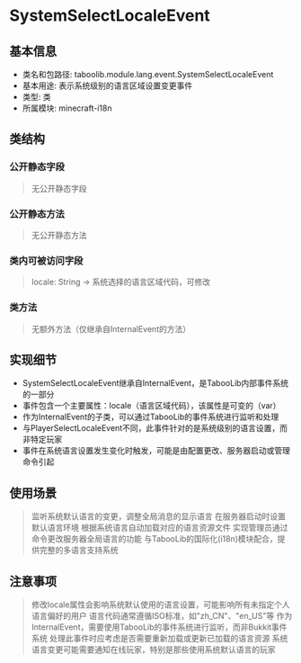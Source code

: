 # SystemSelectLocaleEvent
## 基本信息
- 类名和包路径: taboolib.module.lang.event.SystemSelectLocaleEvent
- 基本用途: 表示系统级别的语言区域设置变更事件
- 类型: 类
- 所属模块: minecraft-i18n

## 类结构
### 公开静态字段
> 无公开静态字段

### 公开静态方法
> 无公开静态方法

### 类内可被访问字段
> locale: String -> 系统选择的语言区域代码，可修改

### 类方法
> 无额外方法（仅继承自InternalEvent的方法）

## 实现细节
- SystemSelectLocaleEvent继承自InternalEvent，是TabooLib内部事件系统的一部分
- 事件包含一个主要属性：locale（语言区域代码），该属性是可变的（var）
- 作为InternalEvent的子类，可以通过TabooLib的事件系统进行监听和处理
- 与PlayerSelectLocaleEvent不同，此事件针对的是系统级别的语言设置，而非特定玩家
- 事件在系统语言设置发生变化时触发，可能是由配置更改、服务器启动或管理命令引起

## 使用场景
> 监听系统默认语言的变更，调整全局消息的显示语言
> 在服务器启动时设置默认语言环境
> 根据系统语言自动加载对应的语言资源文件
> 实现管理员通过命令更改服务器全局语言的功能
> 与TabooLib的国际化(i18n)模块配合，提供完整的多语言支持系统

## 注意事项
> 修改locale属性会影响系统默认使用的语言设置，可能影响所有未指定个人语言偏好的用户
> 语言代码通常遵循ISO标准，如"zh_CN"、"en_US"等
> 作为InternalEvent，需要使用TabooLib的事件系统进行监听，而非Bukkit事件系统
> 处理此事件时应考虑是否需要重新加载或更新已加载的语言资源
> 系统语言变更可能需要通知在线玩家，特别是那些使用系统默认语言的玩家

